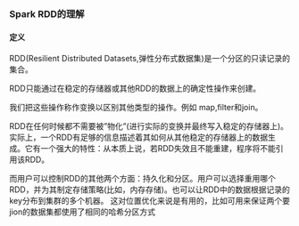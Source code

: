 ### Spark RDD的理解

#### 定义

RDD(Resilient Distributed Datasets,弹性分布式数据集)是一个分区的只读记录的集合。

RDD只能通过在稳定的存储器或其他RDD的数据上的确定性操作来创建。

我们把这些操作称作变换以区别其他类型的操作。例如 map,filter和join。

RDD在任何时候都不需要被”物化”(进行实际的变换并最终写入稳定的存储器上)。实际上，一个RDD有足够的信息描述着其如何从其他稳定的存储器上的数据生成。它有一个强大的特性：从本质上说，若RDD失效且不能重建，程序将不能引用该RDD。

而用户可以控制RDD的其他两个方面：持久化和分区。用户可以选择重用哪个RDD，并为其制定存储策略(比如，内存存储)。也可以让RDD中的数据根据记录的key分布到集群的多个机器。 这对位置优化来说是有用的，比如可用来保证两个要jion的数据集都使用了相同的哈希分区方式
